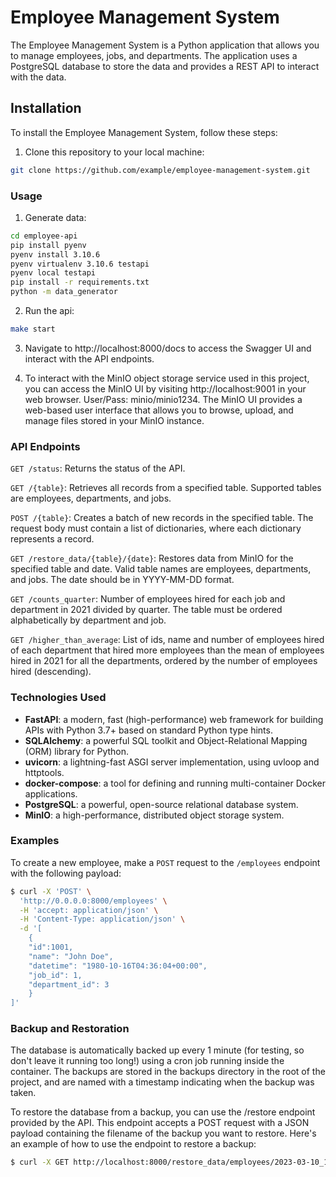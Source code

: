 # Employee Management System

The Employee Management System is a Python application that allows you to manage employees, jobs, and departments. The application uses a PostgreSQL database to store the data and provides a REST API to interact with the data.

## Installation

To install the Employee Management System, follow these steps:

1. Clone this repository to your local machine:


```bash
git clone https://github.com/example/employee-management-system.git
```
### Usage

1. Generate data:

```bash
cd employee-api
pip install pyenv
pyenv install 3.10.6
pyenv virtualenv 3.10.6 testapi 
pyenv local testapi
pip install -r requirements.txt
python -m data_generator
```

2. Run the api:

```bash
make start
```

3. Navigate to http://localhost:8000/docs to access the Swagger UI and interact with the API endpoints.

4. To interact with the MinIO object storage service used in this project, you can access the MinIO UI by visiting http://localhost:9001 in your web browser. User/Pass: minio/minio1234. The MinIO UI provides a web-based user interface that allows you to browse, upload, and manage files stored in your MinIO instance.

### API Endpoints

`GET /status`: Returns the status of the API.

`GET /{table}`: Retrieves all records from a specified table. Supported tables are employees, departments, and jobs.

`POST /{table}`: Creates a batch of new records in the specified table. The request body must contain a list of dictionaries, where each dictionary represents a record.

`GET /restore_data/{table}/{date}`: Restores data from MinIO for the specified table and date. Valid table names are employees, departments, and jobs. The date should be in YYYY-MM-DD format.

`GET /counts_quarter`: Number of employees hired for each job and department in 2021 divided by quarter. The table must be ordered alphabetically by department and job.

`GET /higher_than_average`: List of ids, name and number of employees hired of each department that hired more employees than the mean of employees hired in 2021 for all the departments, ordered by the number of employees hired (descending).

### Technologies Used

- **FastAPI**: a modern, fast (high-performance) web framework for building APIs with Python 3.7+ based on standard Python type hints.
- **SQLAlchemy**: a powerful SQL toolkit and Object-Relational Mapping (ORM) library for Python.
- **uvicorn**: a lightning-fast ASGI server implementation, using uvloop and httptools.
- **docker-compose**: a tool for defining and running multi-container Docker applications.
- **PostgreSQL**: a powerful, open-source relational database system.
- **MinIO**: a high-performance, distributed object storage system.


### Examples

To create a new employee, make a `POST` request to the `/employees` endpoint with the following payload:

```bash
$ curl -X 'POST' \
  'http://0.0.0.0:8000/employees' \
  -H 'accept: application/json' \
  -H 'Content-Type: application/json' \
  -d '[
    {
    "id":1001,
    "name": "John Doe",
    "datetime": "1980-10-16T04:36:04+00:00",
    "job_id": 1,
    "department_id": 3
    }
]'
```

###  Backup and Restoration

The database is automatically backed up every 1 minute (for testing, so don't leave it running too long!) using a cron job running inside the container. The backups are stored in the backups directory in the root of the project, and are named with a timestamp indicating when the backup was taken.

To restore the database from a backup, you can use the /restore endpoint provided by the API. This endpoint accepts a POST request with a JSON payload containing the filename of the backup you want to restore. Here's an example of how to use the endpoint to restore a backup:

```bash
$ curl -X GET http://localhost:8000/restore_data/employees/2023-03-10_10-03
```